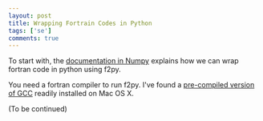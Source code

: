 ```yaml
---
layout: post
title: Wrapping Fortrain Codes in Python
tags: ['se']
comments: true
---
```


To start with, the [documentation in Numpy](https://docs.scipy.org/doc/numpy-dev/f2py/getting-started.html) explains how we can wrap fortran code in python using f2py.

You need a fortran compiler to run f2py. I've found a [pre-compiled version of GCC](http://hpc.sourceforge.net/) readily installed on Mac OS X.

(To be continued)

